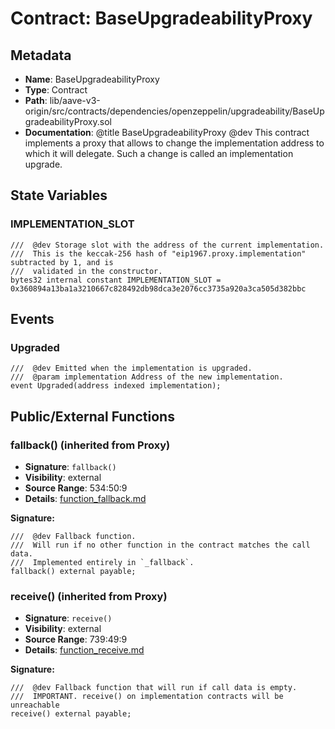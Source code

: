 # Contract: BaseUpgradeabilityProxy

## Metadata

- **Name**: BaseUpgradeabilityProxy
- **Type**: Contract
- **Path**: lib/aave-v3-origin/src/contracts/dependencies/openzeppelin/upgradeability/BaseUpgradeabilityProxy.sol
- **Documentation**:  @title BaseUpgradeabilityProxy
   @dev This contract implements a proxy that allows to change the
   implementation address to which it will delegate.
   Such a change is called an implementation upgrade.

## State Variables

### IMPLEMENTATION_SLOT

```solidity
///  @dev Storage slot with the address of the current implementation.
///  This is the keccak-256 hash of "eip1967.proxy.implementation" subtracted by 1, and is
///  validated in the constructor.
bytes32 internal constant IMPLEMENTATION_SLOT = 0x360894a13ba1a3210667c828492db98dca3e2076cc3735a920a3ca505d382bbc
```

## Events

### Upgraded

```solidity
///  @dev Emitted when the implementation is upgraded.
///  @param implementation Address of the new implementation.
event Upgraded(address indexed implementation);
```

## Public/External Functions

### fallback() (inherited from Proxy)

- **Signature**: `fallback()`
- **Visibility**: external
- **Source Range**: 534:50:9
- **Details**: [function_fallback.md](./function_fallback.md)

**Signature:**
```solidity
///  @dev Fallback function.
///  Will run if no other function in the contract matches the call data.
///  Implemented entirely in `_fallback`.
fallback() external payable;
```

### receive() (inherited from Proxy)

- **Signature**: `receive()`
- **Visibility**: external
- **Source Range**: 739:49:9
- **Details**: [function_receive.md](./function_receive.md)

**Signature:**
```solidity
///  @dev Fallback function that will run if call data is empty.
///  IMPORTANT. receive() on implementation contracts will be unreachable
receive() external payable;
```
